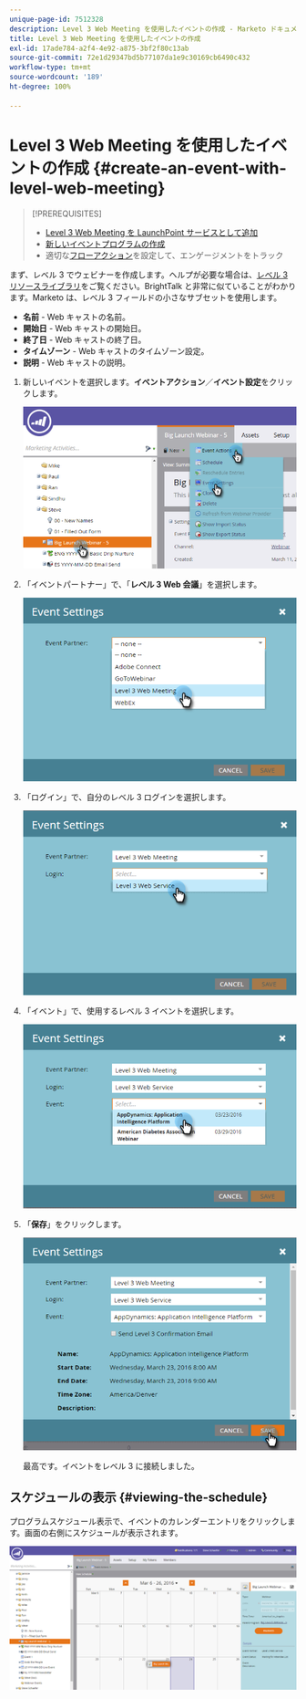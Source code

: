 ```yaml
---
unique-page-id: 7512328
description: Level 3 Web Meeting を使用したイベントの作成 - Marketo ドキュメント - 製品ドキュメント
title: Level 3 Web Meeting を使用したイベントの作成
exl-id: 17ade784-a2f4-4e92-a875-3bf2f80c13ab
source-git-commit: 72e1d29347bd5b77107da1e9c30169cb6490c432
workflow-type: tm+mt
source-wordcount: '189'
ht-degree: 100%

---
```


# Level 3 Web Meeting を使用したイベントの作成 {#create-an-event-with-level-web-meeting}

>[!PREREQUISITES]
>
>* [Level 3 Web Meeting を LaunchPoint サービスとして追加](/help/marketo/product-docs/administration/additional-integrations/add-level-3-web-meeting-as-a-launchpoint-service.md)
>* [新しいイベントプログラムの作成](/help/marketo/product-docs/demand-generation/events/understanding-events/create-a-new-event-program.md)
>* 適切な[フローアクション](/help/marketo/product-docs/core-marketo-concepts/smart-campaigns/flow-actions/add-a-flow-step-to-a-smart-campaign.md)を設定して、エンゲージメントをトラック


まず、レベル 3 でウェビナーを作成します。ヘルプが必要な場合は、[レベル 3 リソースライブラリ](https://www.level3.com/en/resource-library/)をご覧ください。BrightTalk と非常に似ていることがわかります。Marketo は、レベル 3 フィールドの小さなサブセットを使用します。

* **名前** - Web キャストの名前。
* **開始日** - Web キャストの開始日。
* **終了日** - Web キャストの終了日。
* **タイムゾーン** - Web キャストのタイムゾーン設定。
* **説明** - Web キャストの説明。

1. 新しいイベントを選択します。**イベントアクション**／**イベント設定**&#x200B;をクリックします。

   ![](assets/image2016-3-24-15-3a40-3a39.png)

1. 「イベントパートナー」で、「**レベル 3 Web 会議**」を選択します。

   ![](assets/image2016-3-24-15-3a42-3a10.png)

1. 「ログイン」で、自分のレベル 3 ログインを選択します。

   ![](assets/image2016-3-24-15-3a43-3a43.png)

1. 「イベント」で、使用するレベル 3 イベントを選択します。

   ![](assets/image2016-3-24-15-3a44-3a41.png)

1. 「**保存**」をクリックします。

   ![](assets/image2016-3-24-15-3a45-3a31.png)

   最高です。イベントをレベル 3 に接続しました。

## スケジュールの表示  {#viewing-the-schedule}

プログラムスケジュール表示で、イベントのカレンダーエントリをクリックします。画面の右側にスケジュールが表示されます。

![](assets/image2016-3-24-15-3a51-3a7.png)
